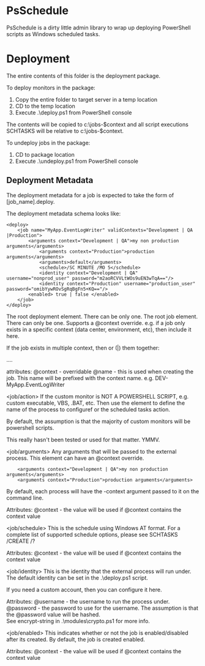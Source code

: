 PsSchedule
=================
PsSchedule is a dirty little admin library to wrap up deploying PowerShell scripts
as Windows scheduled tasks.

Deployment
===========
The entire contents of this folder is the deployment package.  

To deploy monitors in the package:

1. Copy the entire folder to target server in a temp location
2. CD to the temp location 
3. Execute .\deploy.ps1 from PowerShell console

The contents will be copied to c:\jobs-$context and all
script executions SCHTASKS will be relative to c:\jobs-$context. 


To undeploy jobs in the package:

1. CD to package location
2. Execute .\undeploy.ps1 from PowerShell console



Deployment Metadata
-------------------
The deployment metadata for a job is expected to take
the form of [job_name].deploy.

The deployment metadata schema looks like:

	<deploy>
		<job name="MyApp.EventLogWriter" validContexts="Development | QA |Production">
			<arguments context="Development | QA">my non production arguments</arguments>
				<arguments context="Production">production arguments</arguments>
				<arguments>default</arguments>
				<schedule>/SC MINUTE /MO 5</schedule>
				<identity context="Development | QA" username="nonprod_user" password="m2aoRCVVLtWOs9uEN3wTqA=="/>
				<identity context="Production" username="production_user" password="omibYywROvSgRqBgFn5+KQ=="/>
		    <enabled> true | false </enabled>
		</job>
	</deploy>


<deploy>
The root deployment element.  There can be only one.

<job>
The root job element.  There can only be one.  Supports a @context override.  
e.g. if a job only exists in a specific context (data center, environment, etc), then include it here.

If the job exists in multiple context, then or (|) them together:

<job context="DEV|QA|PROD|China_PROD">....</job>

attributes:
	@context - overridable
	@name - this is used when creating the job.  This name will be prefixed with the 
	context name. e.g. DEV-MyApp.EventLogWriter

	
<job/action>
If the custom monitor is NOT A POWERSHELL SCRIPT, e.g. custom executable, 
VBS, .BAT, etc.  Then use the <action> element to define the name of the process
to configuref or the scheduled tasks action.

By default, the assumption is that the majority of custom monitors will be powershell
scripts.

This really hasn't been tested or used for that matter.  YMMV.


<job/arguments>
Any arguments that will be passed to the external process.  This element can 
have an @context override.

		<arguments context="Development | QA">my non production arguments</arguments>
		<arguments context="Production">production arguments</arguments>

By default, each process will have the -context argument passed to it 
on the command line.


Attributes:
	@context - the value will be used if @context contains the context value
	

<job/schedule>
This is the schedule using Windows AT format. For a complete list of supported schedule options, please see
SCHTASKS /CREATE /?

Attributes:
	@context - the value will be used if @context contains the context value

	
<job/identity>
This is the identity that the external process will run under.
The default identity can be set in the .\deploy.ps1 script.

If you need a custom account, then you can configure it here.

Attributes:
	@username - the username to run the process under.
	@password - the password to use for the username.  The
		assumption is that the @password value will be hashed.  
		See encrypt-string in .\modules\crypto.ps1 for more info.
        
<job/enabled>
This indicates whether or not the job is enabled/disabled after its created.  By default, the job is created enabled.

      
Attributes:
	@context - the value will be used if @context contains the context value


